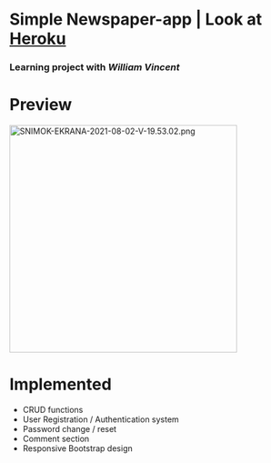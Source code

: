 # Simple Newspaper-app | Look at [Heroku](https://djn-newspaper.herokuapp.com/)

### Learning project with *William Vincent*

# Preview 
<a href="https://gifyu.com/image/O5SW"><img src="https://s6.gifyu.com/images/SNIMOK-EKRANA-2021-08-02-V-19.53.02.png" alt="SNIMOK-EKRANA-2021-08-02-V-19.53.02.png" border="0" width=400px; /></a>


# Implemented
* CRUD functions
* User Registration / Authentication system
* Password change / reset
* Comment section
* Responsive Bootstrap design
